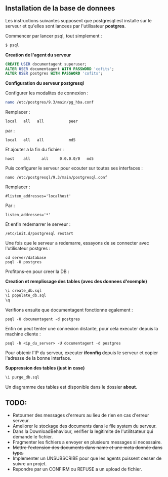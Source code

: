 ## Installation de la base de donnees

Les instructions suivantes supposent que postgresql est installe sur le serveur et qu'elles sont lancees par l'utilisateur **postgres**.

Commencer par lancer psql, tout simplement :
```bash
$ psql
```

**Creation de l'agent du serveur**
```sql
CREATE USER documentagent superuser;
ALTER USER documentagent WITH PASSWORD 'cofits';
ALTER USER postgres WITH PASSWORD 'cofits';
```

**Configuration du serveur postgresql**

Configurer les modalites de connexion :

```bash
nano /etc/postgres/9.3/main/pg_hba.conf
```

Remplacer :
```
local	all   all			peer
```
par :
```
local	all   all			md5
```

Et ajouter a la fin du fichier :
```
host	all		all		0.0.0.0/0 	md5
```

Puis configurer le serveur pour ecouter sur toutes ses interfaces :

```
nano /etc/postgresql/9.3/main/postgresql.conf
```

Remplacer :
```
#listen_addresses='localhost'
```
Par :
```
listen_addresses='*'
```

Et enfin redemarrer le serveur :
```
/etc/init.d/postgresql restart
```

Une fois que le serveur a redemarre, essayons de se connecter avec l'utilisateur postgres :

```
cd server/database
psql -U postgres
```

Profitons-en pour creer la DB :

**Creation et remplissage des tables (avec des donnees d'exemple)**
```sql
\i create_db.sql
\i populate_db.sql
\q
```

Verifions ensuite que documentagent fonctionne egalement :

```
psql -U documentagent -d postgres
```

Enfin on peut tenter une connexion distante, pour cela executer depuis la machine cliente :

```
psql -h <ip_du_server> -U documentagent -d postgres
```

Pour obtenir l'IP du serveur, executer __ifconfig__ depuis le serveur et copier l'adresse de la bonne interface.

**Suppression des tables (just in case)**

```sql
\i purge_db.sql
```

Un diagramme des tables est disponible dans le dossier **about**.

## TODO:

- Retourner des messages d'erreurs au lieu de rien en cas d'erreur serveur.
- Ameliorer le stockage des documents dans le file system du serveur.
- Dans la DownloadBehaviour, verifier la legitimite de l'utilitsateur qui demande le fichier.
- Fragmenter les fichiers a envoyer en plusieurs messages si necessaire.
- ~~Mettre l'extension des documents dans name et une meta donnée dans type.~~
- Implementer un UNSUBSCRIBE pour que les agents puissent cesser de suivre un projet.
- Repondre par un CONFIRM ou REFUSE a un upload de fichier.
